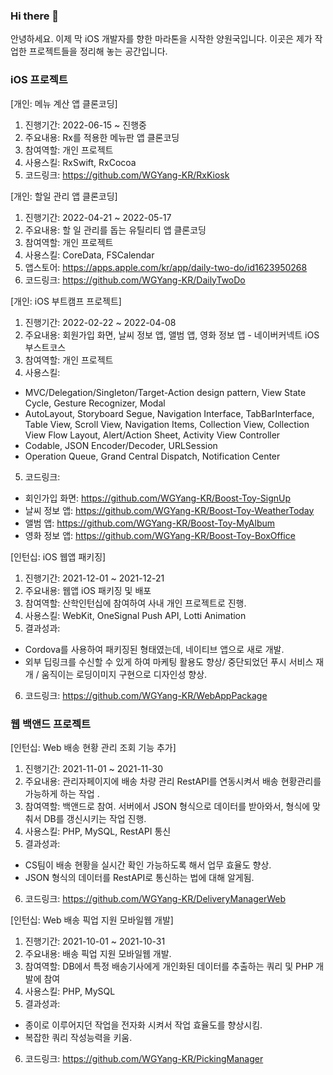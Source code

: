 ### Hi there 👋
안녕하세요. 이제 막 iOS 개발자를 향한 마라톤을 시작한 양원국입니다. 
이곳은 제가 작업한 프로젝트들을 정리해 놓는 공간입니다.

### iOS 프로젝트
[개인: 메뉴 계산 앱 클론코딩] 
1) 진행기간: 2022-06-15 ~ 진행중
2) 주요내용: Rx를 적용한 메뉴판 앱 클론코딩
3) 참여역할: 개인 프로젝트
4) 사용스킬: RxSwift, RxCocoa
5) 코드링크: https://github.com/WGYang-KR/RxKiosk

[개인: 할일 관리 앱 클론코딩]
1) 진행기간: 2022-04-21 ~ 2022-05-17
2) 주요내용: 할 일 관리를 돕는 유틸리티 앱 클론코딩
3) 참여역할: 개인 프로젝트
4) 사용스킬: CoreData, FSCalendar
5) 앱스토어: https://apps.apple.com/kr/app/daily-two-do/id1623950268
6) 코드링크: https://github.com/WGYang-KR/DailyTwoDo

[개인: iOS 부트캠프 프로젝트]
1) 진행기간: 2022-02-22 ~ 2022-04-08
2) 주요내용: 회원가입 화면, 날씨 정보 앱, 앨범 앱, 영화 정보 앱 - 네이버커넥트 iOS 부스트코스
3) 참여역할: 개인 프로젝트
4) 사용스킬: 
 - MVC/Delegation/Singleton/Target-Action design pattern, View State Cycle, Gesture Recognizer, Modal
- AutoLayout, Storyboard Segue, Navigation Interface, TabBarInterface, Table View, Scroll View, Navigation Items, Collection View, Collection View Flow Layout, Alert/Action Sheet, Activity View Controller
- Codable, JSON Encoder/Decoder, URLSession
- Operation Queue, Grand Central Dispatch, Notification Center
5) 코드링크:
- 회인가입 화면: https://github.com/WGYang-KR/Boost-Toy-SignUp
- 날씨 정보 앱: https://github.com/WGYang-KR/Boost-Toy-WeatherToday
- 앨범 앱: https://github.com/WGYang-KR/Boost-Toy-MyAlbum
- 영화 정보 앱: https://github.com/WGYang-KR/Boost-Toy-BoxOffice

[인턴십: iOS 웹앱 패키징]
1) 진행기간: 2021-12-01 ~ 2021-12-21
2) 주요내용: 웹앱 iOS 패키징 및 배포
3) 참여역할: 산학인턴십에 참여하여 사내 개인 프로젝트로 진행.
4) 사용스킬: WebKit, OneSignal Push API, Lotti Animation
5) 결과성과:
- Cordova를 사용하여 패키징된 형태였는데, 네이티브 앱으로 새로 개발.
- 외부 딥링크를 수신할 수 있게 하여 마케팅 활용도 향상/ 중단되었던 푸시 서비스 재개 / 움직이는 로딩이미지 구현으로 디자인성 향상.
6) 코드링크: https://github.com/WGYang-KR/WebAppPackage


### 웹 백앤드 프로젝트
[인턴십: Web 배송 현황 관리 조회 기능 추가]
1) 진행기간: 2021-11-01 ~ 2021-11-30
2) 주요내용: 관리자페이지에 배송 차량 관리 RestAPI를 연동시켜서 배송 현황관리를 가능하게 하는 작업 .
3) 참여역할: 백앤드로 참여. 서버에서 JSON 형식으로 데이터를 받아와서, 형식에 맞춰서 DB를 갱신시키는 작업 진행.
4) 사용스킬: PHP, MySQL, RestAPI 통신 
5) 결과성과: 
- CS팀이 배송 현황을 실시간 확인 가능하도록 해서 업무 효율도 향상.
- JSON 형식의 데이터를 RestAPI로 통신하는 법에 대해 알게됨.
6) 코드링크: https://github.com/WGYang-KR/DeliveryManagerWeb

[인턴십: Web 배송 픽업 지원 모바일웹 개발]
1) 진행기간: 2021-10-01 ~ 2021-10-31
2) 주요내용: 배송 픽업 지원 모바일웹 개발. 
3) 참여역할: DB에서 특정 배송기사에게 개인화된 데이터를 추출하는 쿼리 및 PHP 개발에 참여
4) 사용스킬: PHP, MySQL
5) 결과성과: 
- 종이로 이루어지던 작업을 전자화 시켜서 작업 효율도를 향상시킴.
- 복잡한 쿼리 작성능력을 키움.
6) 코드링크: https://github.com/WGYang-KR/PickingManager


<!--
**WGYang-KR/WGYang-KR** is a ✨ _special_ ✨ repository because its `README.md` (this file) appears on your GitHub profile.

Here are some ideas to get you started:

- 🔭 I’m currently working on ...
- 🌱 I’m currently learning ...
- 👯 I’m looking to collaborate on ...
- 🤔 I’m looking for help with ...
- 💬 Ask me about ...
- 📫 How to reach me: ...
- 😄 Pronouns: ...
- ⚡ Fun fact: ...
-->
